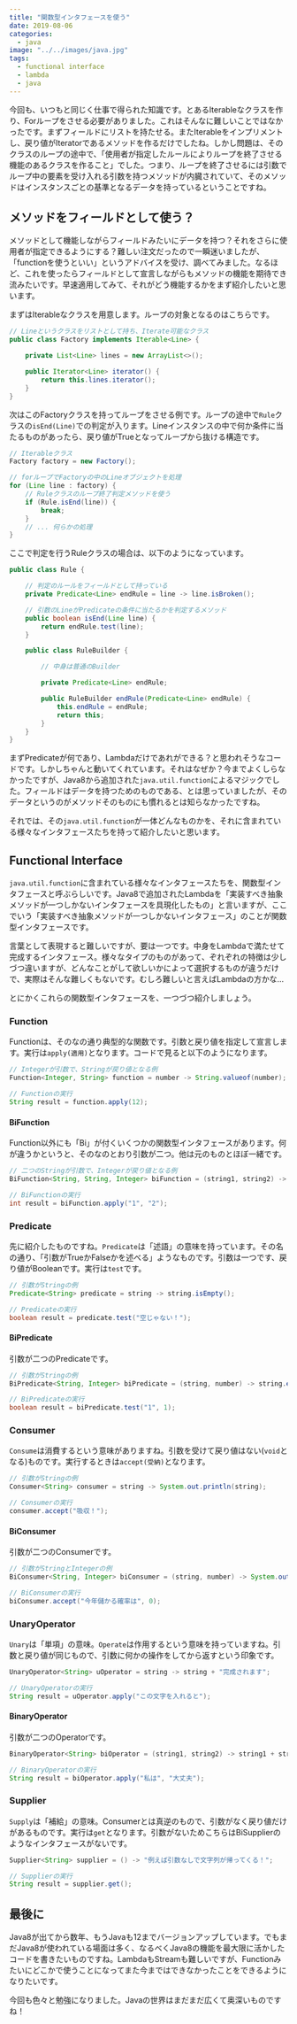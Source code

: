 ```yaml
---
title: "関数型インタフェースを使う"
date: 2019-08-06
categories: 
  - java
image: "../../images/java.jpg"
tags:
  - functional interface
  - lambda
  - java
---
```


今回も、いつもと同じく仕事で得られた知識です。とあるIterableなクラスを作り、Forループをさせる必要がありました。これはそんなに難しいことではなかったです。まずフィールドにリストを持たせる。またIterableをインプリメントし、戻り値がIteratorであるメソッドを作るだけでしたね。しかし問題は、そのクラスのループの途中で、「使用者が指定したルールによりループを終了させる機能のあるクラスを作ること」でした。つまり、ループを終了させるには引数でループ中の要素を受け入れる引数を持つメソッドが内臓されていて、そのメソッドはインスタンスごとの基準となるデータを持っているということですね。

## メソッドをフィールドとして使う？

メソッドとして機能しながらフィールドみたいにデータを持つ？それをさらに使用者が指定できるようにする？難しい注文だったので一瞬迷いましたが、「functionを使うといい」というアドバイスを受け、調べてみました。なるほど、これを使ったらフィールドとして宣言しながらもメソッドの機能を期待でき流みたいです。早速適用してみて、それがどう機能するかをまず紹介したいと思います。

まずはIterableなクラスを用意します。ループの対象となるのはこちらです。

```java
// Lineというクラスをリストとして持ち、Iterate可能なクラス
public class Factory implements Iterable<Line> {

    private List<Line> lines = new ArrayList<>();

    public Iterator<Line> iterator() {
        return this.lines.iterator();
    }
}
```

次はこのFactoryクラスを持ってループをさせる例です。ループの途中で`Rule`クラスの`isEnd(Line)`での判定が入ります。Lineインスタンスの中で何か条件に当たるものがあったら、戻り値がTrueとなってループから抜ける構造です。

```java
// Iterableクラス
Factory factory = new Factory();

// forループでFactoryの中のLineオブジェクトを処理
for (Line line : factory) {
    // Ruleクラスのループ終了判定メソッドを使う
    if (Rule.isEnd(line)) {
        break;
    }
    // ... 何らかの処理
}
```

ここで判定を行うRuleクラスの場合は、以下のようになっています。

```java
public class Rule {

    // 判定のルールをフィールドとして持っている
    private Predicate<Line> endRule = line -> line.isBroken();

    // 引数のLineがPredicateの条件に当たるかを判定するメソッド
    public boolean isEnd(Line line) {
        return endRule.test(line);
    }

    public class RuleBuilder {

        // 中身は普通のBuilder

        private Predicate<Line> endRule;

        public RuleBuilder endRule(Predicate<Line> endRule) {
            this.endRule = endRule;
            return this;
        }
    }
}
```

まずPredicateが何であり、Lambdaだけであれができる？と思われそうなコードです。しかしちゃんと動いてくれています。それはなぜか？今までよくしらなかったですが、Java8から追加された`java.util.function`によるマジックでした。フィールドはデータを持つためのものである、とは思っていましたが、そのデータというのがメソッドそのものにも慣れるとは知らなかったですね。

それでは、その`java.util.function`が一体どんなものかを、それに含まれている様々なインタフェースたちを持って紹介したいと思います。

## Functional Interface

`java.util.function`に含まれている様々なインタフェースたちを、関数型インタフェースと呼ぶらしいです。Java8で追加されたLambdaを「実装すべき抽象メソッドが一つしかないインタフェースを具現化したもの」と言いますが、ここでいう「実装すべき抽象メソッドが一つしかないインタフェース」のことが関数型インタフェースです。

言葉として表現すると難しいですが、要は一つです。中身をLambdaで満たせて完成するインタフェース。様々なタイプのものがあって、ぞれぞれの特徴は少しづつ違いますが、どんなことがして欲しいかによって選択するものが違うだけで、実際はそんな難しくもないです。むしろ難しいと言えばLambdaの方かな…

とにかくこれらの関数型インタフェースを、一つづつ紹介しましょう。

### Function

Functionは、そのなの通り典型的な関数です。引数と戻り値を指定して宣言します。実行は`apply(適用)`となります。コードで見ると以下のようになります。

```java
// Integerが引数で、Stringが戻り値となる例
Function<Integer, String> function = number -> String.valueof(number);

// Functionの実行
String result = function.apply(12);
```

#### BiFunction

Function以外にも「Bi」が付くいくつかの関数型インタフェースがあります。何が違うかというと、そのなのとおり引数が二つ。他は元のものとほぼ一緒です。

```java
// 二つのStringが引数で、Integerが戻り値となる例
BiFunction<String, String, Integer> biFunction = (string1, string2) -> Integer.parseInt(string1) + Integer.parseInt(string2);

// BiFunctionの実行
int result = biFunction.apply("1", "2");
```

### Predicate

先に紹介したものですね。`Predicate`は「述語」の意味を持っています。その名の通り、「引数がTrueかFalseかを述べる」ようなものです。引数は一つです、戻り値がBooleanです。実行は`test`です。

```java
// 引数がStringの例
Predicate<String> predicate = string -> string.isEmpty();

// Predicateの実行
boolean result = predicate.test("空じゃない！");
```

#### BiPredicate

引数が二つのPredicateです。

```java
// 引数がStringの例
BiPredicate<String, Integer> biPredicate = (string, number) -> string.equals(Integer.toString(number));

// BiPredicateの実行
boolean result = biPredicate.test("1", 1);
```

### Consumer

`Consume`は消費するという意味がありますね。引数を受けて戻り値はない(`void`となる)ものです。実行するときは`accept(受納)`となります。

```java
// 引数がStringの例
Consumer<String> consumer = string -> System.out.println(string);

// Consumerの実行
consumer.accept("吸収！");
```

#### BiConsumer

引数が二つのConsumerです。

```java
// 引数がStringとIntegerの例
BiConsumer<String, Integer> biConsumer = (string, number) -> System.out.println(string + "：" + number);

// BiConsumerの実行
biConsumer.accept("今年儲かる確率は", 0);
```

### UnaryOperator

`Unary`は「単項」の意味。`Operate`は作用するという意味を持っていますね。引数と戻り値が同じもので、引数に何かの操作をしてから返すという印象です。

```java
UnaryOperator<String> uOperator = string -> string + "完成されます";

// UnaryOperatorの実行
String result = uOperator.apply("この文字を入れると");
```

#### BinaryOperator

引数が二つのOperatorです。

```java
BinaryOperator<String> biOperator = (string1, string2) -> string1 + string2 + "ではないです";

// BinaryOperatorの実行
String result = biOperator.apply("私は", "大丈夫");
```

### Supplier

`Supply`は「補給」の意味。Consumerとは真逆のもので、引数がなく戻り値だけがあるものです。実行は`get`となります。引数がないためこちらはBiSupplierのようなインタフェースがないです。

```java
Supplier<String> supplier = () -> "例えば引数なしで文字列が帰ってくる！";

// Supplierの実行
String result = supplier.get();
```

## 最後に

Java8が出てから数年、もうJavaも12までバージョンアップしています。でもまだJava8が使われている場面は多く、なるべくJava8の機能を最大限に活かしたコードを書きたいものですね。LambdaもStreamも難しいですが、Functionみたいにどこかで使うことになってまた今まではできなかったことをできるようになりたいです。

今回も色々と勉強になりました。Javaの世界はまだまだ広くて奥深いものですね！
